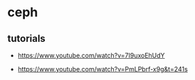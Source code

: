 # ceph

## tutorials

- <https://www.youtube.com/watch?v=7I9uxoEhUdY>

- <https://www.youtube.com/watch?v=PmLPbrf-x9g&t=241s>
